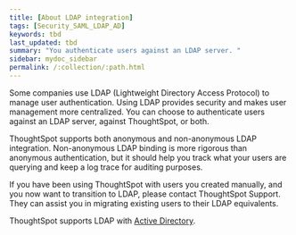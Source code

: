 ```yaml
---
title: [About LDAP integration]
tags: [Security_SAML_LDAP_AD]
keywords: tbd
last_updated: tbd
summary: "You authenticate users against an LDAP server. "
sidebar: mydoc_sidebar
permalink: /:collection/:path.html
---
```

Some companies use LDAP (Lightweight Directory Access Protocol) to manage user authentication. Using LDAP provides security and makes user management more centralized. You can choose to authenticate users against an LDAP server, against ThoughtSpot, or both.

ThoughtSpot supports both anonymous and non-anonymous LDAP integration. Non-anonymous LDAP binding is more rigorous than anonymous authentication, but it should help you track what your users are querying and keep a log trace for auditing purposes.

If you have been using ThoughtSpot with users you created manually, and you now want to transition to LDAP, please contact ThoughtSpot Support. They can assist you in migrating existing users to their LDAP equivalents.

ThoughtSpot supports LDAP with [Active Directory](LDAP-config-AD.html#).
